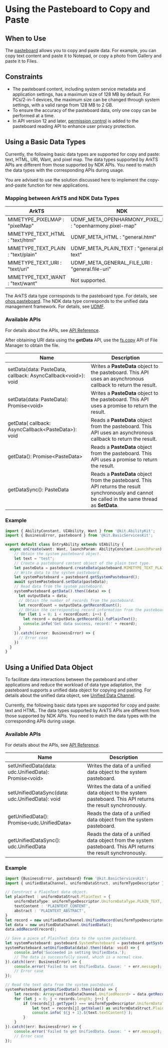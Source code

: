 # Using the Pasteboard to Copy and Paste
<!--Kit: Basic Services Kit-->
<!--Subsystem: MiscServices-->
<!--Owner: @yangxiaodong41-->
<!--Designer: @guo867-->
<!--Tester: @maxiaorong2-->
<!--Adviser: @HelloCrease-->

## When to Use

The [pasteboard](../../reference/apis-basic-services-kit/js-apis-pasteboard.md) allows you to copy and paste data. For example, you can copy text content and paste it to Notepad, or copy a photo from Gallery and paste it to Files.

## Constraints

- The pasteboard content, including system service metadata and application settings, has a maximum size of 128 MB by default. For PCs/2-in-1 devices, the maximum size can be changed through system settings, with a valid range from 128 MB to 2 GB.
- To ensure the accuracy of the pasteboard data, only one copy can be performed at a time.
- In API version 12 and later, [permission control](get-pastedata-permission-guidelines.md) is added to the pasteboard reading API to enhance user privacy protection.

## Using a Basic Data Types

Currently, the following basic data types are supported for copy and paste: text, HTML, URI, Want, and pixel map. The data types supported by ArkTS APIs are different from those supported by NDK APIs. You need to match the data types with the corresponding APIs during usage.

You are advised to use the solution discussed here to implement the copy-and-paste function for new applications.

### Mapping between ArkTS and NDK Data Types
| ArkTS| NDK                                                                                                                                       |
| -------- |----------------------------------------------------------------------------------------------------------------------------------------|
| MIMETYPE_PIXELMAP : "pixelMap" | UDMF_META_OPENHARMONY_PIXEL_MAP : "openharmony.pixel-map" |
| MIMETYPE_TEXT_HTML : "text/html" | UDMF_META_HTML : "general.html" |
| MIMETYPE_TEXT_PLAIN : "text/plain" | UDMF_META_PLAIN_TEXT : "general.plain-text" |
| MIMETYPE_TEXT_URI : "text/uri" | UDMF_META_GENERAL_FILE_URI : "general.file-uri" |
| MIMETYPE_TEXT_WANT : "text/want" | Not supported.|

The ArkTS data type corresponds to the pasteboard type. For details, see [ohos.pasteboard](../../reference/apis-basic-services-kit/js-apis-pasteboard.md). The NDK data type corresponds to the unified data management framework. For details, see [UDMF](../../reference/apis-arkdata/capi-udmf.md).

### Available APIs

For details about the APIs, see [API Reference](../../reference/apis-basic-services-kit/js-apis-pasteboard.md#getdata9).

After obtaining URI data using the **getData** API, use the [fs.copy](../../reference/apis-core-file-kit/js-apis-file-fs.md#fscopy11) API of File Manager to obtain the file.

| Name| Description                                                                                                                                       |
| -------- |----------------------------------------------------------------------------------------------------------------------------------------|
| setData(data: PasteData, callback: AsyncCallback&lt;void&gt;): void | Writes a **PasteData** object to the pasteboard. This API uses an asynchronous callback to return the result.|
| setData(data: PasteData): Promise&lt;void&gt; | Writes a **PasteData** object to the pasteboard. This API uses a promise to return the result.|
| getData( callback: AsyncCallback&lt;PasteData&gt;): void | Reads a **PasteData** object from the pasteboard. This API uses an asynchronous callback to return the result.|
| getData(): Promise&lt;PasteData&gt; | Reads a **PasteData** object from the pasteboard. This API uses a promise to return the result.|
| getDataSync(): PasteData | Reads a **PasteData** object from the pasteboard. This API returns the result synchronously and cannot be called in the same thread as **SetData**.|

### Example
```ts
import { AbilityConstant, UIAbility, Want } from '@kit.AbilityKit';
import { BusinessError, pasteboard } from '@kit.BasicServicesKit';

export default class EntryAbility extends UIAbility {
  async onCreate(want: Want, launchParam: AbilityConstant.LaunchParam): Promise<void> {
    // Obtain the system pasteboard object.
    let text = "test";
    // Create a pasteboard content object of the plain text type.
    let pasteData = pasteboard.createData(pasteboard.MIMETYPE_TEXT_PLAIN, text);
    // Write data to the system pasteboard.
    let systemPasteboard = pasteboard.getSystemPasteboard();
    await systemPasteboard.setData(pasteData);
    // Read data from the system pasteboard.
    systemPasteboard.getData().then((data) => {
      let outputData = data;
      // Obtain the number of records from the pasteboard.
      let recordCount = outputData.getRecordCount();
      // Obtain the corresponding record information from the pasteboard data.
      for (let i = 0; i < recordCount; i++) {
        let record = outputData.getRecord(i).toPlainText();
        console.info('Get data success, record:' + record);
      }
    }).catch((error: BusinessError) => {
      // Error case
    })
  }
}
```

## Using a Unified Data Object

To facilitate data interactions between the pasteboard and other applications and reduce the workload of data type adaptation, the pasteboard supports a unified data object for copying and pasting. For details about the unified data object, see [Unified Data Channel](../../reference/apis-arkdata/js-apis-data-unifiedDataChannel.md).

Currently, the following basic data types are supported for copy and paste: text and HTML. The data types supported by ArkTS APIs are different from those supported by NDK APIs. You need to match the data types with the corresponding APIs during usage.

### Available APIs

For details about the APIs, see [API Reference](../../reference/apis-basic-services-kit/js-apis-pasteboard.md#getunifieddata12).

| Name| Description                                                                                                                                       |
| -------- |----------------------------------------------------------------------------------------------------------------------------------------|
| setUnifiedData(data: udc.UnifiedData): Promise\<void\> | Writes the data of a unified data object to the system pasteboard. |
| setUnifiedDataSync(data: udc.UnifiedData): void | Writes the data of a unified data object to the system pasteboard. This API returns the result synchronously.                                                                                                                         |
| getUnifiedData(): Promise\<udc.UnifiedData\> | Reads the data of a unified data object from the system pasteboard.                                                                                                                         |
| getUnifiedDataSync(): udc.UnifiedData | Reads the data of a unified data object from the system pasteboard. This API returns the result synchronously. |

### Example
```ts
import {BusinessError, pasteboard} from '@kit.BasicServicesKit';
import { unifiedDataChannel, uniformDataStruct, uniformTypeDescriptor } from '@kit.ArkData';

// Construct a PlainText data object.
let plainText : uniformDataStruct.PlainText = {
    uniformDataType: uniformTypeDescriptor.UniformDataType.PLAIN_TEXT,
    textContent : 'PLAINTEXT_CONTENT',
    abstract : 'PLAINTEXT_ABSTRACT',
}
let record = new unifiedDataChannel.UnifiedRecord(uniformTypeDescriptor.UniformDataType.PLAIN_TEXT, plainText);
let data = new unifiedDataChannel.UnifiedData();
data.addRecord(record);

// Save a piece of PlainText data to the system pasteboard.
let systemPasteboard: pasteboard.SystemPasteboard = pasteboard.getSystemPasteboard();
systemPasteboard.setUnifiedData(data).then((data: void) => {
    console.info('Succeeded in setting UnifiedData.');
    // The data is successfully saved, which is a normal case.
}).catch((err: BusinessError) => {
    console.error('Failed to set UnifiedData. Cause: ' + err.message);
    // Error case
});

// Read the text data from the system pasteboard.
systemPasteboard.getUnifiedData().then((data) => {
    let records: Array<unifiedDataChannel.UnifiedRecord> = data.getRecords();
    for (let j = 0; j < records.length; j++) {
        if (records[j].getType() === uniformTypeDescriptor.UniformDataType.PLAIN_TEXT) {
            let text = records[j].getValue() as uniformDataStruct.PlainText;
            console.info(`${j + 1}.${text.textContent}`);
        }
    }
}).catch((err: BusinessError) => {
    console.error('Failed to get UnifiedData. Cause: ' + err.message);
    // Error case
});
```

<!--RP1-->
<!--RP1End-->
